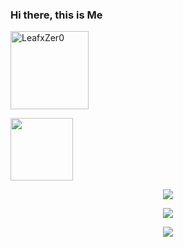 ### Hi there, this is Me
<p align="left"><img width="125" src="https://komarev.com/ghpvc/?username=LeafxZer0&style=flat-square" alt="LeafxZer0"></p>
<p align="left"><img width="100" src="https://github.githubassets.com/images/mona-whisper.gif"></p>
<p align="center"><a href="https://github.com/LeafxZer0"><img src="https://github-readme-stats.vercel.app/api?username=LeafxZer0&show_icons=true&theme=dark"></a></p>
<p align="center"> <img src="https://github-readme-streak-stats.herokuapp.com/?user=LeaFxZer0&theme=dark&layout=compact"/></p>
<p align="center"><a href="https://github.com/LeafxZer0"><img src="https://github-readme-stats.vercel.app/api/top-langs/?username=LeafxZer0&theme=dark&layout=compact"></a></p>
